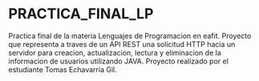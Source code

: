# PRACTICA_FINAL_LP
Practica final de la materia Lenguajes de Programacion en eafit.
Proyecto que representa a traves de un API REST una solicitud HTTP hacia un servidor para creacion, actualizacion, lectura y eliminacion de la informacion de usuarios utilizando JAVA.
Proyecto realizado por el estudiante Tomas Echavarria Gil.
